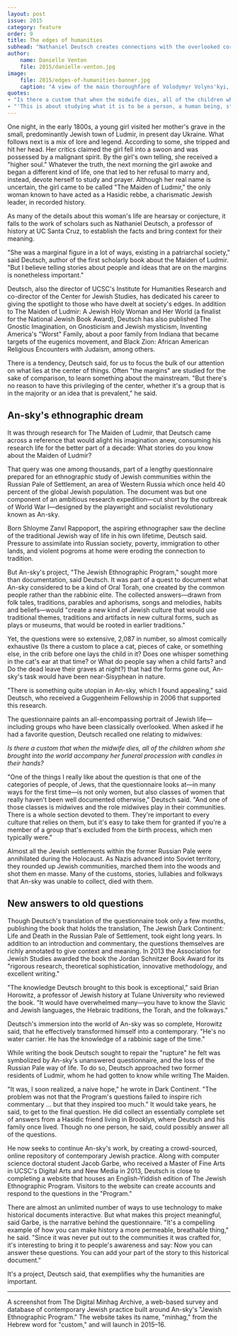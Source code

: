 ```yaml
---
layout: post
issue: 2015
category: feature
order: 9
title: The edges of humanities
subhead: "Nathaniel Deutsch creates connections with the overlooked corners of history"
author:
    name: Danielle Venton
    file: 2015/danielle-venton.jpg
image:
    file: 2015/edges-of-humanities-banner.jpg
    caption: "A view of the main thoroughfare of Volodymyr Volyns'kyi, or Ludmir. This predominantly Jewish community was home to the only woman known to have acted as a Hasidic rebbe, a charismatic Jewish leader."
quotes:
- "Is there a custom that when the midwife dies, all of the children whom she brought into the world accompany her funeral procession with candles in their hands?"
- "'This is about studying what it is to be a person, a human being, studying our relationship to ideas,' he said. 'Literature, identity, language&mdash;these are fundamental things.'"
---
```


One night, in the early 1800s, a young girl visited her mother's grave in the small, predominantly Jewish town of Ludmir, in present day Ukraine. What follows next is a mix of lore and legend. According to some, she tripped and hit her head. Her critics claimed the girl fell into a swoon and was possessed by a malignant spirit. By the girl's own telling, she received a "higher soul." Whatever the truth, the next morning the girl awoke and began a different kind of life, one that led to her refusal to marry and, instead, devote herself to study and prayer. Although her real name is uncertain, the girl came to be called "The Maiden of Ludmir," the only woman known to have acted as a Hasidic rebbe, a charismatic Jewish leader, in recorded history.

As many of the details about this woman's life are hearsay or conjecture, it falls to the work of scholars such as Nathaniel Deutsch, a professor of history at UC Santa Cruz, to establish the facts and bring context for their meaning.

"She was a marginal figure in a lot of ways, existing in a patriarchal society," said Deutsch, author of the first scholarly book about the Maiden of Ludmir. "But I believe telling stories about people and ideas that are on the margins is nonetheless important."

Deutsch, also the director of UCSC's Institute for Humanities Research and co-director of the Center for Jewish Studies, has dedicated his career to giving the spotlight to those who have dwelt at society's edges. In addition to The Maiden of Ludmir: A Jewish Holy Woman and Her World (a finalist for the National Jewish Book Award), Deutsch has also published The Gnostic Imagination, on Gnosticism and Jewish mysticism, Inventing America's "Worst" Family, about a poor family from Indiana that became targets of the eugenics movement, and Black Zion: African American Religious Encounters with Judaism, among others.

There is a tendency, Deutsch said, for us to focus the bulk of our attention on what lies at the center of things. Often "the margins" are studied for the sake of comparison, to learn something about the mainstream. "But there's no reason to have this privileging of the center, whether it's a group that is in the majority or an idea that is prevalent," he said.

## An-sky's ethnographic dream

It was through research for The Maiden of Ludmir, that Deutsch came across a reference that would alight his imagination anew, consuming his research life for the better part of a decade: What stories do you know about the Maiden of Ludmir?

That query was one among thousands, part of a lengthy questionnaire prepared for an ethnographic study of Jewish communities within the Russian Pale of Settlement, an area of Western Russia which once held 40 percent of the global Jewish population. The document was but one component of an ambitious research expedition&mdash;cut short by the outbreak of World War I&mdash;designed by the playwright and socialist revolutionary known as An-sky.

Born Shloyme Zanvl Rappoport, the aspiring ethnographer saw the decline of the traditional Jewish way of life in his own lifetime, Deutsch said. Pressure to assimilate into Russian society, poverty, immigration to other lands, and violent pogroms at home were eroding the connection to tradition.

But An-sky's project, "The Jewish Ethnographic Program," sought more than documentation, said Deutsch. It was part of a quest to document what An-sky considered to be a kind of Oral Torah, one created by the common people rather than the rabbinic elite. The collected answers&mdash;drawn from folk tales, traditions, parables and aphorisms, songs and melodies, habits and beliefs&mdash;would "create a new kind of Jewish culture that would use traditional themes, traditions and artifacts in new cultural forms, such as plays or museums, that would be rooted in earlier traditions."

Yet, the questions were so extensive, 2,087 in number, so almost comically exhaustive (Is there a custom to place a cat, pieces of cake, or something else, in the crib before one lays the child in it? Does one whisper something in the cat's ear at that time? or What do people say when a child farts? and Do the dead leave their graves at night?) that had the forms gone out, An-sky's task would have been near-Sisyphean in nature.

"There is something quite utopian in An-sky, which I found appealing," said Deutsch, who received a Guggenheim Fellowship in 2006 that supported this research.

The questionnaire paints an all-encompassing portrait of Jewish life&mdash;including groups who have been classically overlooked. When asked if he had a favorite question, Deutsch recalled one relating to midwives:

_Is there a custom that when the midwife dies, all of the children whom she brought into the world accompany her funeral procession with candles in their hands?_

"One of the things I really like about the question is that one of the categories of people, of Jews, that the questionnaire looks at&mdash;in many ways for the first time&mdash;is not only women, but also classes of women that really haven't been well documented otherwise," Deutsch said. "And one of those classes is midwives and the role midwives play in their communities. There is a whole section devoted to them. They're important to every culture that relies on them, but it's easy to take them for granted if you're a member of a group that's excluded from the birth process, which men typically were."

Almost all the Jewish settlements within the former Russian Pale were annihilated during the Holocaust. As Nazis advanced into Soviet territory, they rounded up Jewish communities, marched them into the woods and shot them en masse. Many of the customs, stories, lullabies and folkways that An-sky was unable to collect, died with them.

## New answers to old questions

Though Deutsch's translation of the questionnaire took only a few months, publishing the book that holds the translation, The Jewish Dark Continent: Life and Death in the Russian Pale of Settlement, took eight long years. In addition to an introduction and commentary, the questions themselves are richly annotated to give context and meaning. In 2013 the Association for Jewish Studies awarded the book the Jordan Schnitzer Book Award for its "rigorous research, theoretical sophistication, innovative methodology, and excellent writing."

"The knowledge Deutsch brought to this book is exceptional," said Brian Horowitz, a professor of Jewish history at Tulane University who reviewed the book. "It would have overwhelmed many&mdash;you have to know the Slavic and Jewish languages, the Hebraic traditions, the Torah, and the folkways."

Deutsch's immersion into the world of An-sky was so complete, Horowitz said, that he effectively transformed himself into a contemporary. "He's no water carrier. He has the knowledge of a rabbinic sage of the time."

While writing the book Deutsch sought to repair the "rupture" he felt was symbolized by An-sky's unanswered questionnaire, and the loss of the Russian Pale way of life. To do so, Deutsch approached two former residents of Ludmir, whom he had gotten to know while writing The Maiden.

"It was, I soon realized, a naive hope," he wrote in Dark Continent. "The problem was not that the Program's questions failed to inspire rich commentary ... but that they inspired too much." It would take years, he said, to get to the final question. He did collect an essentially complete set of answers from a Hasidic friend living in Brooklyn, where Deutsch and his family once lived. Though no one person, he said, could possibly answer all of the questions.

He now seeks to continue An-sky's work, by creating a crowd-sourced, online repository of contemporary Jewish practice. Along with computer science doctoral student Jacob Garbe, who received a Master of Fine Arts in UCSC's Digital Arts and New Media in 2013, Deutsch is close to completing a website that houses an English-Yiddish edition of The Jewish Ethnographic Program. Visitors to the website can create accounts and respond to the questions in the "Program."

There are almost an unlimited number of ways to use technology to make historical documents interactive. But what makes this project meaningful, said Garbe, is the narrative behind the questionnaire. "It's a compelling example of how you can make history a more permeable, breathable thing," he said. "Since it was never put out to the communities it was crafted for, it's interesting to bring it to people's awareness and say: Now you can answer these questions. You can add your part of the story to this historical document."

It's a project, Deutsch said, that exemplifies why the humanities are important.

****

A screenshot from The Digital Minhag Archive, a web-based survey and database of contemporary Jewish practice built around An-sky's "Jewish Ethnographic Program." The website takes its name, "minhag," from the Hebrew word for "custom," and will launch in 2015–16.
